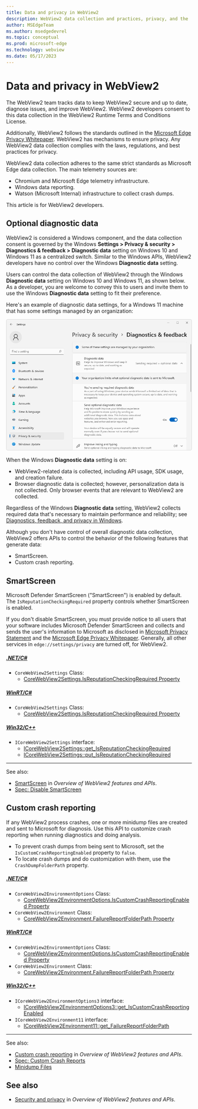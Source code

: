 ```yaml
---
title: Data and privacy in WebView2
description: WebView2 data collection and practices, privacy, and the 'Diagnostic data' setting.
author: MSEdgeTeam
ms.author: msedgedevrel
ms.topic: conceptual
ms.prod: microsoft-edge
ms.technology: webview
ms.date: 05/17/2023
---
```

# Data and privacy in WebView2

The WebView2 team tracks data to keep WebView2 secure and up to date, diagnose issues, and improve WebView2.  WebView2 developers consent to this data collection in the WebView2 Runtime Terms and Conditions License.

Additionally, WebView2 follows the standards outlined in the [Microsoft Edge Privacy Whitepaper](../../privacy-whitepaper/index.md).  WebView2 has mechanisms to ensure privacy.  Any WebView2 data collection complies with the laws, regulations, and best practices for privacy.

WebView2 data collection adheres to the same strict standards as Microsoft Edge data collection.  The main telemetry sources are:
*  Chromium and Microsoft Edge telemetry infrastructure.
*  Windows data reporting.
*  Watson (Microsoft Internal) infrastructure to collect crash dumps.

This article is for WebView2 developers.


<!-- ====================================================================== -->
## Optional diagnostic data

WebView2 is considered a Windows component, and the data collection consent is governed by the Windows **Settings > Privacy & security > Diagnostics & feedback > Diagnostic data** setting on Windows 10 and Windows 11 as a centralized switch.  Similar to the Windows APIs, WebView2 developers have no control over the Windows **Diagnostic data** setting.

Users can control the data collection of WebView2 through the Windows **Diagnostic data** setting on Windows 10 and Windows 11, as shown below.  As a developer, you are welcome to convey this to users and invite them to use the Windows **Diagnostic data** setting to fit their preference.

Here's an example of diagnostic data settings, for a Windows 11 machine that has some settings managed by an organization:

![Settings on Windows 11 for Diagnostic data](./data-privacy-images/diagnostic-data-settings.png)

When the Windows **Diagnostic data** setting is on:
*  WebView2-related data is collected, including API usage, SDK usage, and creation failure.
*  Browser diagnostic data is collected; however, personalization data is not collected.  Only browser events that are relevant to WebView2 are collected.

Regardless of the Windows **Diagnostic data** setting, WebView2 collects required data that's necessary to maintain performance and reliability; see [Diagnostics, feedback, and privacy in Windows](https://support.microsoft.com/en-us/windows/diagnostics-feedback-and-privacy-in-windows-28808a2b-a31b-dd73-dcd3-4559a5199319).

Although you don't have control of overall diagnostic data collection, WebView2 offers APIs to control the behavior of the following features that generate data:
*  SmartScreen.
*  Custom crash reporting.


<!-- ====================================================================== -->
## SmartScreen

Microsoft Defender SmartScreen ("SmartScreen") is enabled by default.  The `IsReputationCheckingRequired` property controls whether SmartScreen is enabled.

If you don't disable SmartScreen, you must provide notice to all users that your software includes Microsoft Defender SmartScreen and collects and sends the user's information to Microsoft as disclosed in [Microsoft Privacy Statement](https://aka.ms/privacy) and the [Microsoft Edge Privacy Whitepaper](../../privacy-whitepaper/index.md#smartscreen).  Generally, all other services in `edge://settings/privacy` are turned off, for WebView2.

##### [.NET/C#](#tab/dotnetcsharp)

* `CoreWebView2Settings` Class:
   * [CoreWebView2Settings.IsReputationCheckingRequired Property](/dotnet/api/microsoft.web.webview2.core.corewebview2settings.isreputationcheckingrequired)

##### [WinRT/C#](#tab/winrtcsharp)

* `CoreWebView2Settings` Class:
   * [CoreWebView2Settings.IsReputationCheckingRequired Property](/microsoft-edge/webview2/reference/winrt/microsoft_web_webview2_core/corewebview2settings#isreputationcheckingrequired)

##### [Win32/C++](#tab/win32cpp)

* `ICoreWebView2Settings` interface:
   * [ICoreWebView2Settings::get_IsReputationCheckingRequired](/microsoft-edge/webview2/reference/win32/icorewebview2settings8#get_isreputationcheckingrequired)
   * [ICoreWebView2Settings::put_IsReputationCheckingRequired](/microsoft-edge/webview2/reference/win32/icorewebview2settings8#put_isreputationcheckingrequired)

---

See also:
* [SmartScreen](../concepts/overview-features-apis.md#smartscreen) in _Overview of WebView2 features and APIs_.
* [Spec: Disable SmartScreen](https://github.com/MicrosoftEdge/WebView2Feedback/blob/main/specs/IsSmartScreenRequired.md)


<!-- ====================================================================== -->
## Custom crash reporting

If any WebView2 process crashes, one or more minidump files are created and sent to Microsoft for diagnosis.  Use this API to customize crash reporting when running diagnostics and doing analysis.
*  To prevent crash dumps from being sent to Microsoft, set the `IsCustomCrashReportingEnabled` property to `false`.
*  To locate crash dumps and do customization with them, use the `CrashDumpFolderPath` property.

##### [.NET/C#](#tab/dotnetcsharp)

* `CoreWebView2EnvironmentOptions` Class:
   * [CoreWebView2EnvironmentOptions.IsCustomCrashReportingEnabled Property](/dotnet/api/microsoft.web.webview2.core.corewebview2environmentoptions.iscustomcrashreportingenabled)
* `CoreWebView2Environment` Class:
   * [CoreWebView2Environment.FailureReportFolderPath Property](/dotnet/api/microsoft.web.webview2.core.corewebview2environment.failurereportfolderpath)

##### [WinRT/C#](#tab/winrtcsharp)

* `CoreWebView2EnvironmentOptions` Class:
   * [CoreWebView2EnvironmentOptions.IsCustomCrashReportingEnabled Property](/microsoft-edge/webview2/reference/winrt/microsoft_web_webview2_core/corewebview2environmentoptions#iscustomcrashreportingenabled)
* `CoreWebView2Environment` Class:
   * [CoreWebView2Environment.FailureReportFolderPath Property](/microsoft-edge/webview2/reference/winrt/microsoft_web_webview2_core/corewebview2environment#failurereportfolderpath)

##### [Win32/C++](#tab/win32cpp)

* `ICoreWebView2EnvironmentOptions3` interface:
   * [ICoreWebView2EnvironmentOptions3::get_IsCustomCrashReportingEnabled](/microsoft-edge/webview2/reference/win32/icorewebview2environmentoptions3#get_iscustomcrashreportingenabled)
* `ICoreWebView2Environment11` interface:
   * [ICoreWebView2Environment11::get_FailureReportFolderPath](/microsoft-edge/webview2/reference/win32/icorewebview2environment11#get_failurereportfolderpath)

---

See also:
* [Custom crash reporting](../concepts/overview-features-apis.md#custom-crash-reporting) in _Overview of WebView2 features and APIs_.
* [Spec: Custom Crash Reports](https://github.com/MicrosoftEdge/WebView2Feedback/blob/main/specs/DisableCrashReporting.md)
* [Minidump Files](/windows/win32/debug/minidump-files)


<!-- ====================================================================== -->
## See also

* [Security and privacy](../concepts/overview-features-apis.md#security-and-privacy) in _Overview of WebView2 features and APIs_.
